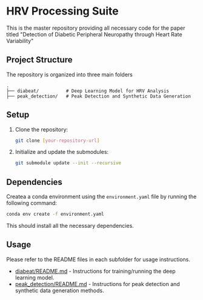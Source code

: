 # HRV Processing Suite

This is the master repository providing all necessary code for the paper titled "Detection of Diabetic Peripheral Neuropathy through Heart Rate Variability"

## Project Structure
The repository is organized into three main folders
```
.
├── diabeat/          # Deep Learning Model for HRV Analysis
├── peak_detection/   # Peak Detection and Synthetic Data Generation
```

## Setup

1. Clone the repository:
   ```bash
   git clone [your-repository-url]
   ```

2. Initialize and update the submodules:
   ```bash
   git submodule update --init --recursive
   ```

## Dependencies

Createa a conda environment using the `environment.yaml` file by running the following command:
```bash
conda env create -f environment.yaml
```
This should install all the necessary dependencies.

## Usage

Please refer to the README files in each subfolder for usage instructions.

- [diabeat/README.md](diabeat/README.md) - Instructions for training/running the deep learning model.
- [peak_detection/README.md](peak_detection/README.md) - Instructions for peak detection and synthetic data generation methods.